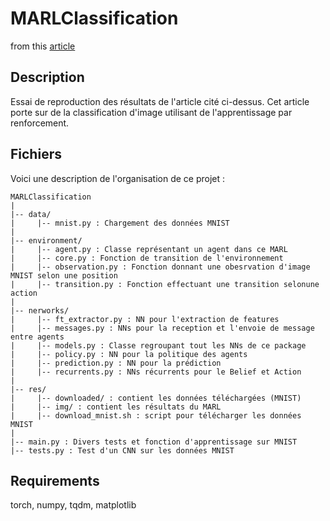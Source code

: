 # MARLClassification

from this [article](https://arxiv.org/abs/1905.04835)

## Description
Essai de reproduction des résultats de l'article cité ci-dessus. Cet article porte sur de la classification d'image utilisant de l'apprentissage par renforcement.

## Fichiers
Voici une description de l'organisation de ce projet :
```
MARLClassification
|
|-- data/
|     |-- mnist.py : Chargement des données MNIST
|
|-- environment/
|     |-- agent.py : Classe représentant un agent dans ce MARL
|     |-- core.py : Fonction de transition de l'environnement
|     |-- observation.py : Fonction donnant une obesrvation d'image MNIST selon une position
|     |-- transition.py : Fonction effectuant une transition selonune action
|
|-- nerworks/
|     |-- ft_extractor.py : NN pour l'extraction de features
|     |-- messages.py : NNs pour la reception et l'envoie de message entre agents
|     |-- models.py : Classe regroupant tout les NNs de ce package
|     |-- policy.py : NN pour la politique des agents
|     |-- prediction.py : NN pour la prédiction
|     |-- recurrents.py : NNs récurrents pour le Belief et Action
|
|-- res/
|     |-- downloaded/ : contient les données téléchargées (MNIST)
|     |-- img/ : contient les résultats du MARL
|     |-- download_mnist.sh : script pour télécharger les données MNIST
|
|-- main.py : Divers tests et fonction d'apprentissage sur MNIST
|-- tests.py : Test d'un CNN sur les données MNIST
```

## Requirements
torch, numpy, tqdm, matplotlib